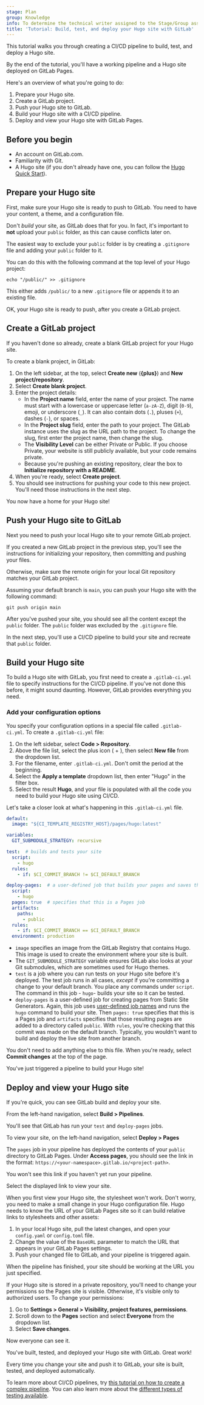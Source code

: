 ```yaml
---
stage: Plan
group: Knowledge
info: To determine the technical writer assigned to the Stage/Group associated with this page, see https://handbook.gitlab.com/handbook/product/ux/technical-writing/#assignments
title: 'Tutorial: Build, test, and deploy your Hugo site with GitLab'
---
```


<!-- vale gitlab_base.FutureTense = NO -->

This tutorial walks you through creating a CI/CD pipeline to build, test, and deploy a Hugo site.

By the end of the tutorial, you'll have a working pipeline and a Hugo site deployed on GitLab Pages.

Here's an overview of what you're going to do:

1. Prepare your Hugo site.
1. Create a GitLab project.
1. Push your Hugo site to GitLab.
1. Build your Hugo site with a CI/CD pipeline.
1. Deploy and view your Hugo site with GitLab Pages.

## Before you begin

- An account on GitLab.com.
- Familiarity with Git.
- A Hugo site (if you don't already have one, you can follow the [Hugo Quick Start](https://gohugo.io/getting-started/quick-start/)).

## Prepare your Hugo site

First, make sure your Hugo site is ready to push to GitLab. You need to have your content, a theme, and a configuration file.

Don't *build* your site, as GitLab does that for you. In fact, it's important to **not** upload your `public` folder, as this can cause conflicts later on.

The easiest way to exclude your `public` folder is by creating a `.gitignore` file and adding your `public` folder to it.

You can do this with the following command at the top level of your Hugo project:

```shell
echo "/public/" >> .gitignore
```

This either adds `/public/` to a new `.gitignore` file or appends it to an existing file.

OK, your Hugo site is ready to push, after you create a GitLab project.

## Create a GitLab project

If you haven't done so already, create a blank GitLab project for your Hugo site.

To create a blank project, in GitLab:

1. On the left sidebar, at the top, select **Create new** (**{plus}**) and **New project/repository**.
1. Select **Create blank project**.
1. Enter the project details:
   - In the **Project name** field, enter the name of your project. The name must start with a lowercase or uppercase letter (`a-zA-Z`), digit (`0-9`), emoji, or underscore (`_`). It can also contain dots (`.`), pluses (`+`), dashes (`-`), or spaces.
   - In the **Project slug** field, enter the path to your project. The GitLab instance uses the slug as the URL path to the project. To change the slug, first enter the project name, then change the slug.
   - The **Visibility Level** can be either Private or Public. If you choose Private, your website is still publicly available, but your code remains private.
   - Because you're pushing an existing repository, clear the box to **Initialize repository with a README**.
1. When you're ready, select **Create project**.
1. You should see instructions for pushing your code to this new project. You'll need those instructions in the next step.

You now have a home for your Hugo site!

## Push your Hugo site to GitLab

Next you need to push your local Hugo site to your remote GitLab project.

If you created a new GitLab project in the previous step, you'll see the instructions for initializing your repository, then committing and pushing your files.

Otherwise, make sure the remote origin for your local Git repository matches your GitLab project.

Assuming your default branch is `main`, you can push your Hugo site with the following command:

```shell
git push origin main
```

After you've pushed your site, you should see all the content except the `public` folder. The `public` folder was excluded by the `.gitignore` file.

In the next step, you'll use a CI/CD pipeline to build your site and recreate that `public` folder.

## Build your Hugo site

To build a Hugo site with GitLab, you first need to create a `.gitlab-ci.yml` file to specify instructions for the CI/CD pipeline. If you've not done this before, it might sound daunting. However, GitLab provides everything you need.

### Add your configuration options

You specify your configuration options in a special file called `.gitlab-ci.yml`. To create a `.gitlab-ci.yml` file:

1. On the left sidebar, select **Code > Repository**.
1. Above the file list, select the plus icon ( + ), then select **New file** from the dropdown list.
1. For the filename, enter `.gitlab-ci.yml`. Don't omit the period at the beginning.
1. Select the **Apply a template** dropdown list, then enter "Hugo" in the filter box.
1. Select the result **Hugo**, and your file is populated with all the code you need to build your Hugo site using CI/CD.

Let's take a closer look at what's happening in this `.gitlab-ci.yml` file.

```yaml
default:
  image: "${CI_TEMPLATE_REGISTRY_HOST}/pages/hugo:latest"

variables:
  GIT_SUBMODULE_STRATEGY: recursive

test:  # builds and tests your site
  script:
    - hugo
  rules:
    - if: $CI_COMMIT_BRANCH != $CI_DEFAULT_BRANCH

deploy-pages:  # a user-defined job that builds your pages and saves them to the specified path.
  script:
    - hugo
  pages: true  # specifies that this is a Pages job
  artifacts:
    paths:
      - public
  rules:
    - if: $CI_COMMIT_BRANCH == $CI_DEFAULT_BRANCH
  environment: production
```

- `image` specifies an image from the GitLab Registry that contains Hugo. This image is used to create the environment where your site is built.
- The `GIT_SUBMODULE_STRATEGY` variable ensures GitLab also looks at your Git submodules, which are sometimes used for Hugo themes.
- `test` is a job where you can run tests on your Hugo site before it's deployed. The test job runs in all cases, *except* if you're committing a change to your default branch. You place any commands under `script`. The command in this job - `hugo`- builds your site so it can be tested.
- `deploy-pages` is a user-defined job for creating pages from Static Site Generators. Again, this job uses
  [user-defined job names](../../user/project/pages/index.md#user-defined-job-names) and runs the `hugo` command to
  build your site. Then `pages: true` specifies that this is a Pages job and `artifacts` specifies that those resulting pages are added to a directory called `public`. With
  `rules`, you're checking that this commit was made on the default branch. Typically, you wouldn't want to build and
  deploy the live site from another branch.

You don't need to add anything else to this file. When you're ready, select **Commit changes** at the top of the page.

You've just triggered a pipeline to build your Hugo site!

## Deploy and view your Hugo site

If you're quick, you can see GitLab build and deploy your site.

From the left-hand navigation, select **Build > Pipelines**.

You'll see that GitLab has run your `test` and `deploy-pages` jobs.

To view your site, on the left-hand navigation, select **Deploy > Pages**

The `pages` job in your pipeline has deployed the contents of your `public` directory to GitLab Pages. Under **Access pages**, you should see the link in the format: `https://<your-namespace>.gitlab.io/<project-path>`.

You won't see this link if you haven't yet run your pipeline.

Select the displayed link to view your site.

When you first view your Hugo site, the stylesheet won't work. Don't worry, you need to make a small change in your Hugo configuration file. Hugo needs to know the URL of your GitLab Pages site so it can build relative links to stylesheets and other assets:

1. In your local Hugo site, pull the latest changes, and open your `config.yaml` or `config.toml` file.
1. Change the value of the `BaseURL` parameter to match the URL that appears in your GitLab Pages settings.
1. Push your changed file to GitLab, and your pipeline is triggered again.

When the pipeline has finished, your site should be working at the URL you just specified.

If your Hugo site is stored in a private repository, you'll need to change your permissions so the Pages site is visible. Otherwise, it's visible only to authorized users. To change your permissions:

1. Go to **Settings > General > Visibility, project features, permissions**.
1. Scroll down to the **Pages** section and select **Everyone** from the dropdown list.
1. Select **Save changes**.

Now everyone can see it.

You've built, tested, and deployed your Hugo site with GitLab. Great work!

Every time you change your site and push it to GitLab, your site is built, tested, and deployed automatically.

To learn more about CI/CD pipelines, try [this tutorial on how to create a complex pipeline](../../ci/quick_start/tutorial.md). You can also learn more about the [different types of testing available](../../ci/testing/_index.md).
